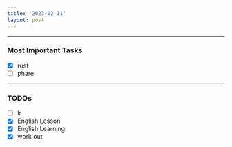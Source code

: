 ```yaml
---
title: '2023-02-11'
layout: post
---
```


---
### Most Important Tasks

- [x] rust
- [ ] phare

---

### TODOs
- [ ] lr
- [x] English Lesson
- [x] English Learning
- [x] work out
